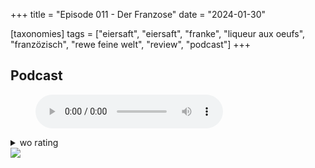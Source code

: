 +++
title = "Episode 011 - Der Franzose"
date = "2024-01-30"

[taxonomies]
tags = ["eiersaft", "eiersaft", "franke", "liqueur aux oeufs", "franzözisch", "rewe feine welt", "review", "podcast"]
+++

## Podcast

<figure>
<audio controls src="/audio/podcasts/episode-010.ogg" type="audio/ogg">
</audio>
</figure>

<details>
<summary>wo rating</summary>

### Björn

#### Liqueur aux oeufs

<img src="/img/egg.png" class="egg-rating-item" />
<img src="/img/egg.png" class="egg-rating-item" />
<img src="/img/egg.png" class="egg-rating-item" />
<img src="/img/egg.png" class="egg-rating-item" />
<img src="/img/egg.png" class="egg-rating-item" />
<img src="/img/egg.png" class="egg-rating-item" />
<img src="/img/egg.png" class="egg-rating-item" />
<img src="/img/egg.png" class="egg-rating-item" />
<img src="/img/egg.png" class="egg-rating-item" />
<img src="/img/empty-egg.png" class="egg-rating-item" />

### Torben

#### Der Franzose

<img src="/img/egg.png" class="egg-rating-item" />
<img src="/img/egg.png" class="egg-rating-item" />
<img src="/img/egg.png" class="egg-rating-item" />
<img src="/img/egg.png" class="egg-rating-item" />
<img src="/img/egg.png" class="egg-rating-item" />
<img src="/img/egg.png" class="egg-rating-item" />
<img src="/img/egg.png" class="egg-rating-item" />
<img src="/img/egg.png" class="egg-rating-item" />
<img src="/img/egg.png" class="egg-rating-item" />
<img src="/img/empty-egg.png" class="egg-rating-item" />

</details>

<img src="/img/der-franzose.jpg" />
